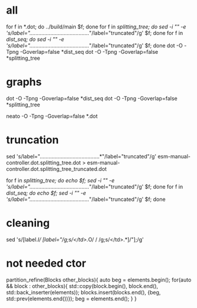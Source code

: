 all
===


for f in *.dot; do ../build/main $f; done
for f in *splitting_tree; do sed -i "" -e 's/label="........................................*"/label="truncated"/g' $f; done
for f in *dist_seq; do sed -i "" -e 's/label="........................................*"/label="truncated"/g' $f; done
dot -O -Tpng -Goverlap=false *dist_seq
dot -O -Tpng -Goverlap=false *splitting_tree


graphs
======

dot -O -Tpng -Goverlap=false *dist_seq
dot -O -Tpng -Goverlap=false *splitting_tree

neato -O -Tpng -Goverlap=false *.dot


truncation
==========

sed 's/label="........................................*"/label="truncated"/g' esm-manual-controller.dot.splitting_tree.dot > esm-manual-controller.dot.splitting_tree_truncated.dot

for f in *splitting_tree; do echo $f; sed -i "" -e 's/label="........................................*"/label="truncated"/g' $f; done
for f in *dist_seq; do echo $f; sed -i "" -e 's/label="........................................*"/label="truncated"/g' $f; done


cleaning
========

sed 's/\[label.*<td>I/ \[label="/g;s/<\/td>.*<td>O/ \/ /g;s/<\/td>.*]/"\];/g' 


not needed ctor
===============

partition_refine(Blocks other_blocks){
	auto beg = elements.begin();
	for(auto && block : other_blocks){
		std::copy(block.begin(), block.end(), std::back_inserter(elements));
		blocks.insert(blocks.end(), {beg, std::prev(elements.end())});
		beg = elements.end();
	}
}
